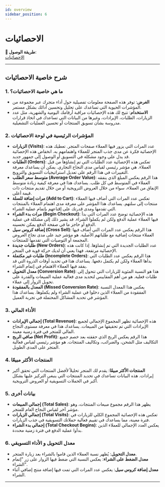 ```yaml
---
id: overview
sidebar_position: 6
---
```


# الاحصائيات

**🔗 طريقة الوصول**:  
[الاحصائيات](https://app.easy-orders.net/#/)

---

## شرح خاصية الاحصائيات

### 1. **ما هي خاصية الاحصائيات؟**

- **الغرض**: توفر هذه الصفحة معلومات تفصيلية حول أداء متجرك عبر مجموعة من المؤشرات الحيوية التي تساعدك على تحليل وتحسين أدائك بشكل مستمر.
- **الاستخدام**: تتيح لك هذه الإحصائيات مراقبة أرقامك اليومية والشهرية، مثل عدد الزيارات، الطلبات، الإيرادات، وغيرها من البيانات التي تساعدك في اتخاذ قرارات مدروسة بشأن تسويق المنتجات أو تحسين العمليات التشغيلية.

### 2. **المؤشرات الرئيسية في لوحة الاحصائيات**

- **الزيارات (Visits)**: عدد المرات التي يزور فيها العملاء صفحات المتجر. تعطيك هذه الإحصائية فكرة عن مدى جذب المتجر للعملاء واهتمامهم به. انخفاض هذه الإحصائية قد يدل على وجود مشكلة في التسويق أو الوصول إلى جمهور جديد.
- **الطلبات (Orders)**: تعكس هذه الإحصائية عدد الطلبات التي تم إنشاؤها من قبل العملاء. هي مؤشر رئيسي لقياس مدى النجاح التجاري. يمكن أن يساعدك معرفة التغييرات في هذا الرقم على تعديل استراتيجيات التسويق والترويج.
- **متوسط سعر الطلب (Average Order Value)**: هذا الرقم يعكس المبلغ الذي ينفقه العملاء في المتوسط في كل طلب. يساعدك هذا في معرفة كيفية زيادة متوسط الإنفاق من العملاء، سواء من خلال العروض الترويجية أو من خلال تقديم منتجات ذات قيمة أعلى.
- **مرات إضافة للسلة (Add to Cart)**: تعكس عدد المرات التي أضاف فيها العملاء منتجات إلى سلتهم. يساعدك هذا المؤشر على معرفة مدى اهتمام العملاء بالمنتجات التي تقدمها ومدى قدرتك على إقناعهم بإتمام عملية الشراء.
- **مرات بدء الشراء (Begin Checkout)**: هذه الإحصائية توضح عدد المرات التي بدأ فيها العملاء عملية الدفع ولكن لم يكملوا الشراء. قد يشير ذلك إلى مشكلة في عملية الدفع أو حاجز ما في صفحة الدفع يمكن تحسينه.
- **إضافة كروس سيل (Cross Sell)**: هذا الرقم يعكس عدد المرات التي أضاف فيها العملاء منتجات إضافية مع طلباتهم الأصلية. هو مؤشر جيد على مدى نجاح العروض المجمعة أو التوصيات التي تقدمها للمنتجات.
- **طلبات جديدة (New Orders)**: عدد الطلبات الجديدة التي تم إنشاؤها. إذا كانت هذه الإحصائية مرتفعة، فهذا يعني أن لديك حركة قوية في المتجر.
- **طلبات غير مكتملة (Incomplete Orders)**: هذا الرقم يعكس عدد الطلبات التي بدأها العملاء ولكن لم يكتمل دفعها. يساعدك هذا في تحديد أوقات الذروة التي قد يفقد فيها العملاء الاهتمام في إتمام الشراء.
- **معدل التحويل (Conversion Rate)**: هذا هو النسبة المئوية للزيارات التي تتحول إلى طلبات فعلية. هو من أهم المقاييس لتحديد مدى فعالية عملية المبيعات والقدرة على تحويل الزوار إلى عملاء.
- **المعدل بالمفقودة (Missed Conversion Rate)**: يعكس هذا المعدل النسبة المفقودة من العملاء الذين دخلوا في عملية الشراء ولم يكملوها. يساعدك هذا المؤشر في تحديد المشاكل المحتملة في تجربة العميل.

### 3. **الأداء المالي**

- **إجمالي الإيرادات (Total Revenue)**: هذه الإحصائية تظهر المجموع الإجمالي لجميع الإيرادات التي تم تحقيقها من المبيعات. يساعدك هذا في معرفة مستوى النجاح المالي للمتجر في فترة زمنية معينة.
- **صافي الربح (Net Profit)**: هذا الرقم يعكس الربح الذي حققته بعد خصم جميع التكاليف مثل الشحن، والضرائب، وتكاليف المنتجات. هو مؤشر رئيسي لقياس فعالية المتجر على المدى الطويل.

### 4. **المنتجات الأكثر مبيعًا**

- **المنتجات الأكثر مبيعًا**: يقدم لك المتجر تحليلاً لأفضل المنتجات التي تحقق أكبر إيرادات. هذه البيانات تساعدك في تحديد المنتجات التي ينبغي التركيز عليها بشكل أكبر في الحملات التسويقية أو العروض الترويجية.

### 5. **بيانات أخرى**

- **إجمالي المبيعات (Total Sales)**: يظهر هذا الرقم مجموع مبيعات المنتجات، وهو مؤشر آخر لقياس النجاح العام للمتجر.
- **إجمالي الزيارات (Total Visits)**: تعكس هذه الإحصائية المجموع الكلي للزيارات في فترة معينة، مما يساعدك في تقييم فعالية حملاتك التسويقية في جذب الزيارات.
- **إجمالي بدء الشراء (Total Checkout Begins)**: يعكس العدد الإجمالي للعملاء الذين بدأوا عملية الدفع في فترة زمنية محددة.

### 6. **معدل التحويل و الأداء التسويقي**

- **معدل التحويل**: يُظهر نسبة العملاء الذين قاموا بالشراء بعد زيارة المتجر.
- **معدل الضغط على الشراء**: يعكس النسبة التي ضغط فيها الزوار على زر "إتمام الشراء".
- **معدل إضافة كروس سيل**: يعكس عدد المرات التي تمت فيها إضافة منتج إضافي أثناء الشراء.

---

